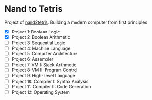# Nand to Tetris

Project of [nand2tetris](https://www.nand2tetris.org/course).
Building a modern computer from first principles

* [x] Project 1: Boolean Logic
* [x] Project 2: Boolean Arithmetic
* [ ] Project 3: Sequential Logic
* [ ] Project 4: Machine Language
* [ ] Project 5: Computer Architecture
* [ ] Project 6: Assembler
* [ ] Project 7: VM I: Stack Arithmetic
* [ ] Project 8: VM II: Program Control
* [ ] Project 9: High-Level Language
* [ ] Project 10: Compiler I: Syntax Analysis
* [ ] Project 11: Compiler II: Code Generation
* [ ] Project 12: Operating System
